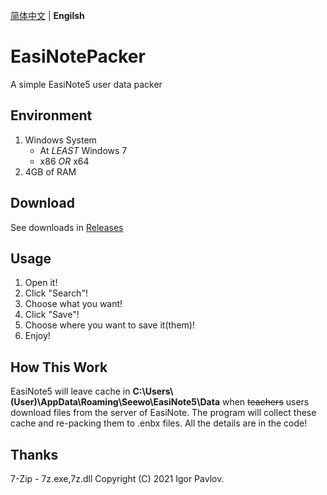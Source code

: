 [简体中文](https://github.com/ChensingML/EasiNotePacker/blob/main/README.md) | __Engilsh__

# EasiNotePacker
A simple EasiNote5 user data packer

## Environment
1. Windows System
    + At _LEAST_ Windows 7
    + x86 _OR_ x64
2. 4GB of RAM

## Download
See downloads in [Releases](https://github.com/ChensingML/EasiNotePacker/releases)

## Usage
1. Open it!
2. Click "Search"!
3. Choose what you want!
4. Click "Save"!
5. Choose where you want to save it(them)!
6. Enjoy!

## How This Work
EasiNote5 will leave cache in __C:\Users\\(User)\AppData\Roaming\Seewo\EasiNote5\Data__ when ~~teachers~~ users download files from the
 server of EasiNote. The program will collect these cache and re-packing them to .enbx files. All the details are in the code!

## Thanks
7-Zip - 7z.exe,7z.dll Copyright (C) 2021 Igor Pavlov.

